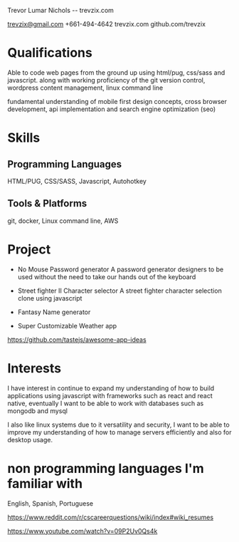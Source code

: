 Trevor Lumar Nichols -- trevzix.com

trevzix@gmail.com +661-494-4642 trevzix.com github.com/trevzix

<!-- >rewrite with your own words -->

# Qualifications

Able to code web pages from the ground up using html/pug, css/sass and javascript. along with working proficiency of the git version control, wordpress content management, linux command line

fundamental understanding of mobile first design concepts, cross browser development, api implementation and search engine optimization (seo)

<!-- <rewrite with your own words -->

# Skills

## Programming Languages

HTML/PUG, CSS/SASS, Javascript, Autohotkey

## Tools & Platforms

git, docker, Linux command line, AWS

# Project

- No Mouse Password generator
  A password generator designers to be used without the need to take our hands out of the keyboard

- Street fighter II Character selector
  A street fighter character selection clone using javascript

- Fantasy Name generator
- Super Customizable Weather app

https://github.com/tastejs/awesome-app-ideas

# Interests

I have interest in continue to expand my understanding of how to build applications using javascript with frameworks such as react and react native, eventually I want to be able to work with databases such as mongodb and mysql

I also like linux systems due to it versatility and security, I want to be able to improve my understanding of how to manage servers efficiently and also for desktop usage.

# non programming languages I'm familiar with

English, Spanish, Portuguese

https://www.reddit.com/r/cscareerquestions/wiki/index#wiki_resumes

https://www.youtube.com/watch?v=09P2Uv0Qs4k
